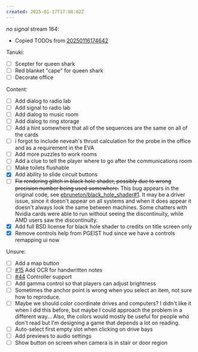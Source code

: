 ```yaml
---
created: 2025-01-17T17:08:02Z
---
```


_no signal_ stream 164:
- Copied TODOs from [20250116174642](20250116174642.md)

Tanuki:
- [ ] Scepter for queen shark
- [ ] Red blanket "cape" for queen shark
- [ ] Decorate office

Content:
- [ ] Add dialog to radio lab
- [ ] Add signal to radio lab
- [ ] Add dialog to music room
- [ ] Add dialog to ring storage
- [ ] Add a hint somewhere that all of the sequences are the same on all of the cards
- [ ] i forgot to include neveah's thrust calculation for the probe in the office and as a requirement in the EVA
- [ ] Add more puzzles to work rooms
- [ ] Add a clue to tell the player where to go after the communications room
- [ ] Make toilets flushable
- [x] Add ability to slide circuit buttons
- [ ] ~~Fix rendering glitch in black hole shader, possibly due to wrong precision number being used somewhere.~~ This bug appears in the original code, see [ebruneton/black_hole_shader#1](https://github.com/ebruneton/black_hole_shader/issues/1). It may be a driver issue, since it doesn't appear on all systems and when it does appear it doesn't always look the same between machines. Some chatters with Nvidia cards were able to run without seeing the discontinuity, while AMD users saw the discontinuity.
- [x] Add full BSD license for black hole shader to credits on title screen only
- [x] Remove controls help from PGEIST hud since we have a controls remapping ui now

Unsure:
- [ ] Add a map button
- [ ] [#15](https://gitea.arcturuscollective.com/exodrifter/lost-contact/issues/15) Add OCR for handwritten notes
- [ ] [#44](https://gitea.arcturuscollective.com/exodrifter/lost-contact/issues/44) Controller support
- [ ] Add gamma control so that players can adjust brightness
- [ ] Sometimes the anchor point is wrong when you select an item, not sure how to reproduce.
- [ ] Maybe we should color coordinate drives and computers? I didn't like it when I did this before, but maybe I could approach the problem in a different way... Also, the colors would mostly be useful for people who don't read but I'm designing a game that depends a lot on reading.
- [ ] Auto-select first empty slot when clicking on drive bays
- [ ] Add previews to audio settings
- [ ] Show button on screen when camera is in stair or door region
